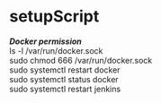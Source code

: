 # setupScript

**_Docker permission_**<br>
ls -l /var/run/docker.sock <br>
sudo chmod 666 /var/run/docker.sock <br>
sudo systemctl restart docker <br>
sudo systemctl status docker <br>
sudo systemctl restart jenkins <br>
